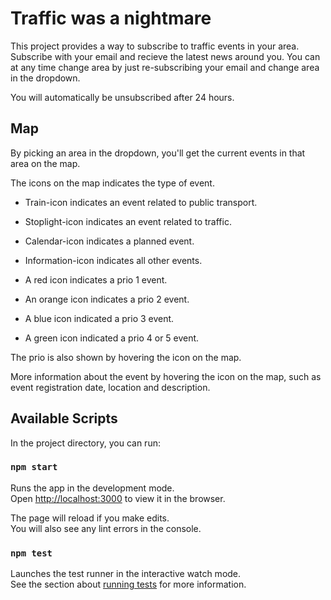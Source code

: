 # Traffic was a nightmare

This project provides a way to subscribe to traffic events in your area. Subscribe with your email and recieve the latest news around you. You can at any time change area by just re-subscribing your email and change area in the dropdown.

You will automatically be unsubscribed after 24 hours.

## Map

By picking an area in the dropdown, you'll get the current events in that area on the map.

The icons on the map indicates the type of event.
- Train-icon indicates an event related to public transport.
- Stoplight-icon indicates an event related to traffic.
- Calendar-icon indicates a planned event.
- Information-icon indicates all other events.

- A red icon indicates a prio 1 event.
- An orange icon indicates a prio 2 event.
- A blue icon indicated a prio 3 event.
- A green icon indicated a prio 4 or 5 event.

The prio is also shown by hovering the icon on the map.

More information about the event by hovering the icon on the map, such as event registration date, location and description.

## Available Scripts

In the project directory, you can run:

### `npm start`

Runs the app in the development mode.\
Open [http://localhost:3000](http://localhost:3000) to view it in the browser.

The page will reload if you make edits.\
You will also see any lint errors in the console.

### `npm test`

Launches the test runner in the interactive watch mode.\
See the section about [running tests](https://facebook.github.io/create-react-app/docs/running-tests) for more information.
